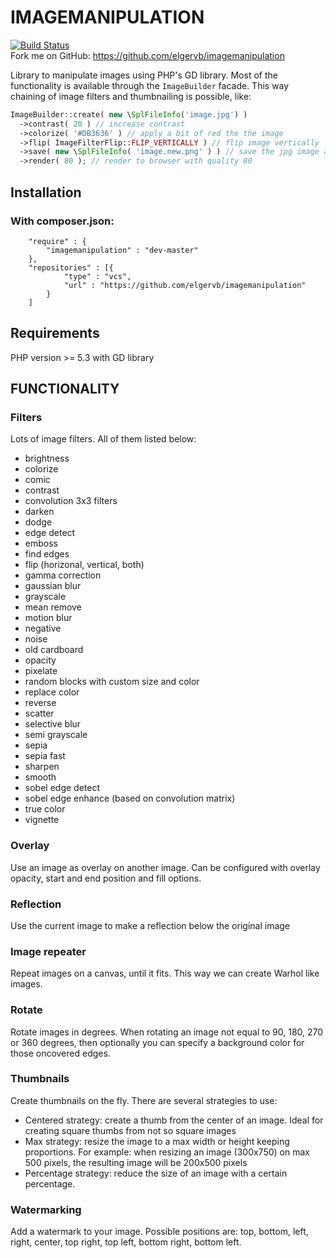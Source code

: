 
# IMAGEMANIPULATION

[![Build Status](https://travis-ci.org/elgervb/imagemanipulation.svg?branch=master)](https://travis-ci.org/elgervb/imagemanipulation)<br/>
Fork me on GitHub: https://github.com/elgervb/imagemanipulation

Library to manipulate images using PHP's GD library. Most of the functionality is available through the `ImageBuilder` facade.
This way chaining of image filters and thumbnailing is possible, like:

```php
ImageBuilder::create( new \SplFileInfo('image.jpg') )
  ->contrast( 20 ) // increase contrast
  ->colorize( '#DB3636' ) // apply a bit of red the the image
  ->flip( ImageFilterFlip::FLIP_VERTICALLY ) // flip image vertically
  ->save( new \SplFileInfo( 'image.new.png' ) ) // save the jpg image as png with filters applied
  ->render( 80 ); // render to browser with quality 80
```


## Installation

### With composer.json:

```
	"require" : {
		"imagemanipulation" : "dev-master"
	},
	"repositories" : [{
			"type" : "vcs",
			"url" : "https://github.com/elgervb/imagemanipulation"
		}
	]
```
## Requirements

PHP version >= 5.3
with GD library
    

## FUNCTIONALITY

### Filters

Lots of image filters. All of them listed below:

* brightness
* colorize
* comic
* contrast
* convolution 3x3 filters
* darken
* dodge
* edge detect
* emboss
* find edges
* flip (horizonal, vertical, both)
* gamma correction
* gaussian blur
* grayscale
* mean remove
* motion blur
* negative
* noise
* old cardboard
* opacity
* pixelate
* random blocks with custom size and color
* replace color
* reverse
* scatter
* selective blur
* semi grayscale
* sepia
* sepia fast
* sharpen
* smooth
* sobel edge detect
* sobel edge enhance (based on convolution matrix)
* true color
* vignette


### Overlay

Use an image as overlay on another image. Can be configured with overlay opacity, start and end position and fill options.


### Reflection

Use the current image to make a reflection below the original image


### Image repeater

Repeat images on a canvas, until it fits. This way we can create Warhol like images.


### Rotate

Rotate images in degrees. When rotating an image not equal to 90, 180, 270 or 360 degrees, then optionally you can specify a background color for those oncovered edges.


### Thumbnails

Create thumbnails on the fly. There are several strategies to use:

* Centered strategy: create a thumb from the center of an image. Ideal for creating square thumbs from not so square images
* Max strategy: resize the image to a max width or height keeping proportions. For example: when resizing an image (300x750) on max 500 pixels, the resulting image will be 200x500 pixels
* Percentage strategy: reduce the size of an image with a certain percentage. 


### Watermarking

Add a watermark to your image. Possible positions are: top, bottom, left, right, center, top right, top left, bottom right, bottom left.
